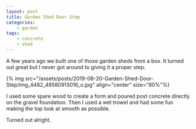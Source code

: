 ```yaml
---
layout: post
title: Garden Shed Door Step
categories:
    - garden
tags:
    - concrete
    - shed
---
```



A few years ago we built one of those garden sheds from a box. It turned out great but I never got around to giving it a proper step.




{% img src="/assets/posts/2019-08-20-Garden-Shed-Door-Step/img_4482_48580913016_o.jpg" align="center" size="80%"%}


I used some spare wood to create a form and poured post concrete directly on the gravel foundation. Then I used a wet trowel and had some fun making the top look at smooth as possible.




Turned out alright.


